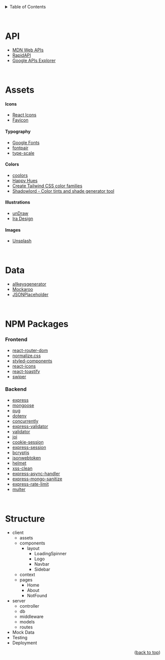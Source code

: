 <div id="top"></div>

<details>
  <summary>Table of Contents</summary>
  <ol>
  <li><a href="#api">API</a></li>
    <li>
      <a href="#assets">Assets</a>
      <ul>
        <li><a href="#icons">Icons</a></li>
        <li><a href="#typography">Typography</a></li>
        <li><a href="#illustrations">Illustrations</a></li>
        <li><a href="#images">Images</a></li>
      </ul>
    </li>
    <li><a href="#npm-packages">NPM Packages</a>
    <ul>
        <li><a href="#frontend">Frontend</a></li>
        <li><a href="#backend">Backend</a></li>
    </ul>
    </li>
    <li><a href="#setup">Setup</a></li>
  </ol>
</details>

&nbsp;

# API

- [MDN Web APIs](https://developer.mozilla.org/en-US/docs/Web/API)
- [RapidAPI](https://rapidapi.com/hub)
- [Google APIs Explorer](https://developers.google.com/apis-explorer)

&nbsp;

# Assets

#### Icons

- [React Icons](https://react-icons.github.io/react-icons)
- [Favicon](https://favicon.io/)

#### Typography

- [Google Fonts](https://fonts.google.com/)
- [fontpair](https://www.fontpair.co/)
- [type-scale](https://type-scale.com/)

#### Colors

- [coolors](https://coolors.co/)
- [Happy Hues](https://www.happyhues.co/)
- [Create Tailwind CSS color families](https://uicolors.app/create)
- [Shadowlord - Color tints and shade generator tool](https://noeldelgado.github.io/shadowlord/)

#### Illustrations

- [unDraw](https://undraw.co/)
- [Ira Design](https://iradesign.io/)

#### Images

- [Unsplash](https://unsplash.com/)

&nbsp;

# Data

- [allkeysgenerator](https://www.allkeysgenerator.com/Random/Security-Encryption-Key-Generator.aspx)
- [Mockaroo](https://www.mockaroo.com/)
- [JSONPlaceholder](https://jsonplaceholder.typicode.com/)

&nbsp;

# NPM Packages

### Frontend

- [react-router-dom](https://www.npmjs.com/package/react-router-dom)
- [normalize.css](https://www.npmjs.com/package/normalize.css)
- [styled-components](https://www.npmjs.com/package/styled-components)
- [react-icons](https://www.npmjs.com/package/react-icons)
- [react-toastify](https://www.npmjs.com/package/react-toastify)
- [swiper](https://www.npmjs.com/package/swiper)

### Backend

- [express](https://www.npmjs.com/package/express)
- [mongoose](https://www.npmjs.com/package/mongoose)
- [pug](https://www.npmjs.com/package/pug)
- [dotenv](https://www.npmjs.com/package/dotenv)
- [concurrently](https://www.npmjs.com/package/concurrently)
- [express-validator](https://www.npmjs.com/package/express-validator)
- [validator](https://www.npmjs.com/package/validator)
- [joi](https://www.npmjs.com/package/joi)
- [cookie-session](https://www.npmjs.com/package/cookie-session)
- [express-session](https://www.npmjs.com/package/express-session)
- [bcryptjs](https://www.npmjs.com/package/bcryptjs)
- [jsonwebtoken](https://www.npmjs.com/package/jsonwebtoken)
- [helmet](https://www.npmjs.com/package/helmet)
- [xss-clean](https://www.npmjs.com/package/xss-clean)
- [express-async-handler](https://www.npmjs.com/package/express-async-handler)
- [express-mongo-sanitize](https://www.npmjs.com/package/express-mongo-sanitize)
- [express-rate-limit](https://www.npmjs.com/package/express-rate-limit)
- [multer](https://www.npmjs.com/package/multer)

&nbsp;

# Structure

- client
  - assets
  - components
    - layout
      - LoadingSpinner
      - Logo
      - Navbar
      - Sidebar
  - context
  - pages
    - Home
    - About
    - NotFound
- server
  - controller
  - db
  - middleware
  - models
  - routes
- Mock Data
- Testing
- Deployment

<p align="right">(<a href="#top">back to top</a>)</p>
